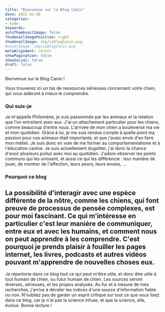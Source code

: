 ```yaml
---
title: "Bienvenue sur le Blog Canin"
date: 2022-02-08
categories:
- home
keywords:
autoThumbnailImage: false
thumbnailImagePosition: right
thumbnailImage: img/LeBlogCanin.png
#coverImage: img/LeBlogCanin.png
metaAlignment: center
showPagination: false
showSocial: false
draft: false
---
```


Bienvenue sur le Blog Canin !

Vous trouverez ici un tas de ressources sérieuses concernant votre chien, qui vous aideront à mieux le comprendre.

<!--more-->

### Qui suis-je
Je m'appelle Philomène, je suis passionnée par les animaux et la relation que l'on entretient avec eux. J'ai un attachement particulier pour les chiens, comme beaucoup d'entre nous. L'arrivée de mon chien a bouleversé ma vie et mon quotidien. Grâce à lui, je me suis rendue compte à quelle point ma passion pour ces animaux était importante, et que j'avais envie d'en faire mon métier. Je suis donc en voie de me former au comportementalisme et à l'éducation canine. Je suis actuellement dogsitter, j'ai donc la chance d'avoir plusieurs poilus avec moi au quotidien. J'adore observer les points communs qui les unissent, et aussi ce qui les différencie : leur manière de jouer, de montrer de l'affection, leurs peurs, leurs envies, ... 

### Pourquoi ce blog
La possibilité d'interagir avec une espèce différente de la nôtre, comme les chiens, qui font preuve de processus de pensée complexes, est pour moi fascinant. Ce qui m'intéresse en particulier c'est leur manière de communiquer, entre eux et avec les humains, et comment nous on peut apprendre à les comprendre. C'est pourquoi je prends plaisir à fouiller les pages internet, les livres, podcasts et autres vidéos pouvant m'apprendre de nouvelles choses eux. 
-
Je répertorie dans ce blog tout ce qui peut m'être utile, et donc être utile à tout humain de chien, ou futur humain de chien. Les sources seront diverses, sérieuses, et les propos analysés. Au fur et à mesure de mes recherches, j'arrive à déceler les indices d'une source d'information fiable ou non. N'oubliez pas de garder un esprit critique sur tout ce que vous lisez dans ce blog, car je n'ai pas la science infuse, et que la science, elle, évolue. Bonne lecture !

